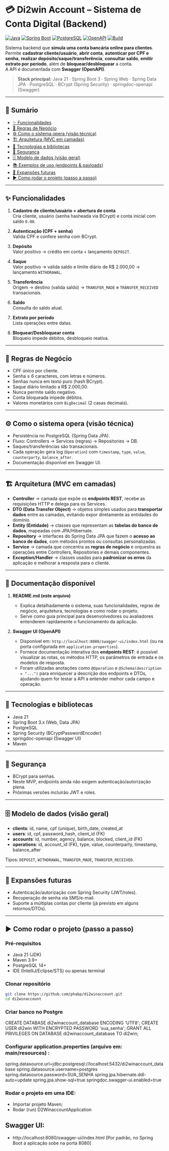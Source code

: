 # 💳 Di2win Account – Sistema de Conta Digital (Backend)

[![Java](https://img.shields.io/badge/Java-21-ED8B00?logo=java&logoColor=white)](#)
[![Spring Boot](https://img.shields.io/badge/Spring%20Boot-3.x-6DB33F?logo=springboot&logoColor=white)](#)
[![PostgreSQL](https://img.shields.io/badge/PostgreSQL-14%2B-336791?logo=postgresql&logoColor=white)](#)
[![OpenAPI](https://img.shields.io/badge/Swagger-OpenAPI%203-85EA2D?logo=swagger&logoColor=white)](#)
[![Build](https://img.shields.io/badge/Build-Maven-C71A36?logo=apachemaven&logoColor=white)](#)

Sistema backend que **simula uma conta bancária online para clientes**.  
Permite **cadastrar cliente/usuário**, **abrir conta**, **autenticar por CPF e senha**, **realizar depósito/saque/transferência**, **consultar saldo**, **emitir extrato por período**, além de **bloquear/desbloquear** a conta.  
A API é documentada com **Swagger (OpenAPI)**.

> **Stack principal:** Java 21 · Spring Boot 3 · Spring Web · Spring Data JPA · PostgreSQL · BCrypt (Spring Security) · springdoc-openapi (Swagger)

---

## 🧭 Sumário

- [✨ Funcionalidades](#-funcionalidades)
- [📐 Regras de Negócio](#-regras-de-negócio)
- [⚙️ Como o sistema opera (visão técnica)](#️-como-o-sistema-opera-visão-técnica)
- [🏗️ Arquitetura (MVC em camadas)](#️-arquitetura-mvc-em-camadas)
- [🧰 Tecnologias e bibliotecas](#-tecnologias-e-bibliotecas)
- [🔐 Segurança](#-segurança)
- [🗄️ Modelo de dados (visão geral)](#️-modelo-de-dados-visão-geral)
- [📚 Exemplos de uso (endpoints & payloads)](#-exemplos-de-uso-endpoints--payloads)
- [🔮 Expansões futuras](#-expansões-futuras)
- [▶️ Como rodar o projeto (passo a passo)](#️-como-rodar-o-projeto-passo-a-passo)


---

## ✨ Funcionalidades

1. **Cadastro de cliente/usuário + abertura de conta**  
   Cria cliente, usuário (senha hasheada via BCrypt) e conta inicial com saldo `0.00`.

2. **Autenticação (CPF + senha)**  
   Valida CPF e confere senha com BCrypt.

3. **Depósito**  
   Valor positivo → crédito em conta + lançamento `DEPOSIT`.

4. **Saque**  
   Valor positivo → valida saldo e limite diário de R$ 2.000,00 → lançamento `WITHDRAWAL`.

5. **Transferência**  
   Origem → destino (valida saldo) → `TRANSFER_MADE` e `TRANSFER_RECEIVED` transacionais.

6. **Saldo**  
   Consulta do saldo atual.

7. **Extrato por período**  
   Lista operações entre datas.

8. **Bloquear/Desbloquear conta**  
   Bloqueio impede débitos, desbloqueio reativa.

---

## 📐 Regras de Negócio

- CPF único por cliente.  
- Senha ≥ 6 caracteres, com letras e números.  
- Senhas nunca em texto puro (hash BCrypt).  
- Saque diário limitado a R$ 2.000,00.  
- Nunca permite saldo negativo.  
- Conta bloqueada impede débitos.  
- Valores monetários com `BigDecimal` (2 casas decimais).  

---

## ⚙️ Como o sistema opera (visão técnica)

- Persistência no PostgreSQL (Spring Data JPA).  
- Fluxo: Controllers → Services (regras) → Repositories → DB.  
- Saques/transferências são transacionais.  
- Cada operação gera log (`Operation`) com `timestamp`, `type`, `value`, `counterparty`, `balance_after`.  
- Documentação disponível em Swagger UI.  

---

## 🏗️ Arquitetura (MVC em camadas)

- **Controller** → camada que expõe os **endpoints REST**, recebe as requisições HTTP e delega para os Services.  
- **DTO (Data Transfer Object)** → objetos simples usados para **transportar dados** entre as camadas, evitando expor diretamente as entidades do domínio.  
- **Entity (Entidade)** → classes que representam as **tabelas do banco de dados**, mapeadas com JPA/Hibernate.  
- **Repository** → interfaces do Spring Data JPA que fazem o **acesso ao banco de dados**, com métodos prontos ou consultas personalizadas.  
- **Service** → camada que concentra as **regras de negócio** e orquestra as operações entre Controllers, Repositories e demais componentes.  
- **Exception/Handler** → classes usadas para **padronizar os erros** da aplicação e melhorar a resposta para o cliente.  


---

## 📖 Documentação disponível

1. **README.md (este arquivo)**  
   - Explica detalhadamente o sistema, suas funcionalidades, regras de negócio, arquitetura, tecnologias e como rodar o projeto.  
   - Serve como guia principal para desenvolvedores ou avaliadores entenderem rapidamente o funcionamento da aplicação.  

2. **Swagger UI (OpenAPI)**  
   - Disponível em: `http://localhost:8080/swagger-ui/index.html` (ou na porta configurada em `application.properties`).  
   - Fornece documentação interativa dos **endpoints REST**: é possível visualizar as rotas, os métodos HTTP, os parâmetros de entrada e os modelos de resposta.  
   - Foram utilizadas anotações como `@Operation` e `@Schema(description = "...")` para enriquecer a descrição dos endpoints e DTOs, ajudando quem for testar a API a entender melhor cada campo e operação.  



---

## 🧰 Tecnologias e bibliotecas

- Java 21  
- Spring Boot 3.x (Web, Data JPA)  
- PostgreSQL  
- Spring Security (BCryptPasswordEncoder)  
- springdoc-openapi (Swagger UI)  
- Maven  

---

## 🔐 Segurança

- BCrypt para senhas.  
- Neste MVP, endpoints ainda não exigem autenticação/autorização plena.  
- Próximas versões incluirão JWT e roles.  

---

## 🗄️ Modelo de dados (visão geral)

- **clients**: id, name, cpf (unique), birth_date, created_at  
- **users**: id, cpf, password_hash, client_id (FK)  
- **accounts**: id, number, agency, balance, blocked, client_id (FK)  
- **operations**: id, account_id (FK), type, value, counterparty, timestamp, balance_after  

Tipos: `DEPOSIT`, `WITHDRAWAL`, `TRANSFER_MADE`, `TRANSFER_RECEIVED`.  

---

## 🔮 Expansões futuras

- Autenticação/autorização com Spring Security (JWT/roles).  
- Recuperação de senha via SMS/e-mail.  
- Suporte a múltiplas contas por cliente (já previsto em alguns retornos/DTOs).  

---

## ▶️ Como rodar o projeto (passo a passo)

### Pré-requisitos
- Java 21 (JDK)  
- Maven 3.9+  
- PostgreSQL 14+  
- IDE (IntelliJ/Eclipse/STS) ou apenas terminal  

### Clonar repositório
```bash
git clone https://github.com/phabp/di2winaccount.git
cd di2winaccount

```

### Criar banco no Postgre 
CREATE DATABASE di2winaccount_database ENCODING 'UTF8';
CREATE USER di2win WITH ENCRYPTED PASSWORD 'sua_senha';
GRANT ALL PRIVILEGES ON DATABASE di2winaccount_database TO di2win;


### Configurar application.properties (arquivo em: main/resources) :

spring.datasource.url=jdbc:postgresql://localhost:5432/di2winaccount_database
spring.datasource.username=postgres
spring.datasource.password=SUA_SENHA
spring.jpa.hibernate.ddl-auto=update
spring.jpa.show-sql=true
springdoc.swagger-ui.enabled=true

### Rodar o projeto em uma IDE:
- Importar projeto Maven;
- Rodar (run) D2WinaccountApplication

## Swagger UI:
- http://localhost:8080/swagger-ui/index.html       [Por padrão, no Spring Boot a aplicação sobe na porta 8080] 


  











